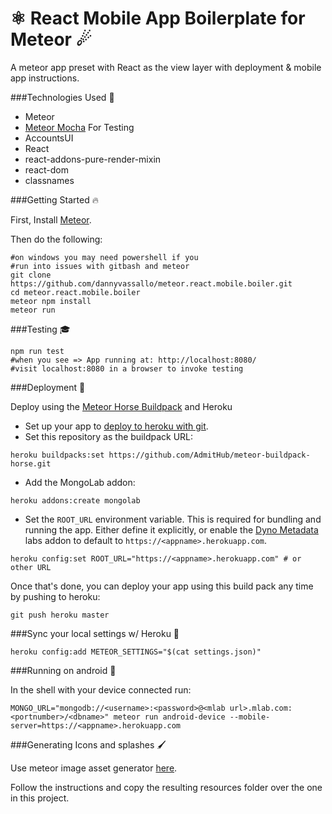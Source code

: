 # ⚛ React Mobile App Boilerplate for Meteor ☄

A meteor app preset with React as the view layer with  deployment &  mobile app instructions.

###Technologies Used 🤖

* Meteor
* [Meteor Mocha](https://github.com/practicalmeteor/meteor-mocha) For Testing
* AccountsUI
* React
* react-addons-pure-render-mixin
* react-dom
* classnames


###Getting Started 🔥

First, Install [Meteor](https://www.meteor.com/install).

Then do the following:
```shell
#on windows you may need powershell if you
#run into issues with gitbash and meteor
git clone https://github.com/dannyvassallo/meteor.react.mobile.boiler.git
cd meteor.react.mobile.boiler
meteor npm install
meteor run
```

###Testing 🎓

```shell
npm run test
#when you see => App running at: http://localhost:8080/
#visit localhost:8080 in a browser to invoke testing
```

###Deployment 🚀

Deploy using the [Meteor Horse Buildpack](https://github.com/AdmitHub/meteor-buildpack-horse) and Heroku


* Set up your app to [deploy to heroku with git](https://devcenter.heroku.com/articles/git).
*  Set this repository as the buildpack URL:
```
heroku buildpacks:set https://github.com/AdmitHub/meteor-buildpack-horse.git
```
* Add the MongoLab addon:
```
heroku addons:create mongolab
```
* Set the `ROOT_URL` environment variable. This is required for bundling and running the app.  Either define it explicitly, or enable the [Dyno Metadata](https://devcenter.heroku.com/articles/dyno-metadata) labs addon to default to `https://<appname>.herokuapp.com`.
```
heroku config:set ROOT_URL="https://<appname>.herokuapp.com" # or other URL
```
Once that's done, you can deploy your app using this build pack any time by pushing to heroku:
```
git push heroku master
```

###Sync your local settings w/ Heroku 🔄
```
heroku config:add METEOR_SETTINGS="$(cat settings.json)"
```

###Running on android 📱

In the shell with your device connected run:

```
MONGO_URL="mongodb://<username>:<password>@<mlab url>.mlab.com:<portnumber>/<dbname>" meteor run android-device --mobile-server=https://<appname>.herokuapp.com
```
###Generating Icons and splashes 🖌

Use meteor image asset generator [here](https://github.com/lpender/meteor-assets).

Follow the instructions and copy the resulting resources folder over the one in this project.
